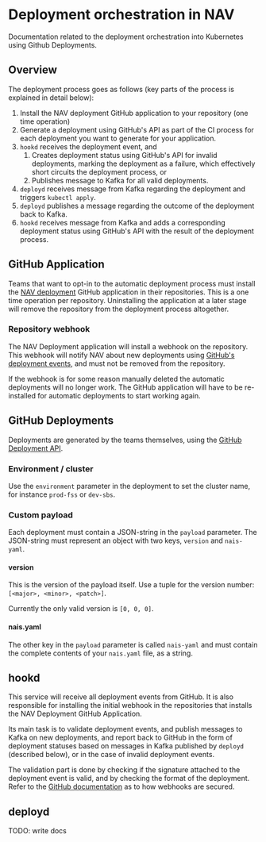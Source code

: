 # Deployment orchestration in NAV
Documentation related to the deployment orchestration into Kubernetes using Github Deployments.

## Overview
The deployment process goes as follows (key parts of the process is explained in detail below):

1. Install the NAV deployment GitHub application to your repository (one time operation)
2. Generate a deployment using GitHub's API as part of the CI process for each deployment you want to generate for your application.
3. `hookd` receives the deployment event, and
   1. Creates deployment status using GitHub's API for invalid deployments, marking the deployment as a failure, which effectively short circuits the deployment process, or
   2. Publishes message to Kafka for all valid deployments.
4. `deployd` receives message from Kafka regarding the deployment and triggers `kubectl apply`.
5. `deployd` publishes a message regarding the outcome of the deployment back to Kafka.
6. `hookd` receives message from Kafka and adds a corresponding deployment status using GitHub's API with the result of the deployment process.

## GitHub Application
Teams that want to opt-in to the automatic deployment process must install the [NAV deployment](https://github.com/apps/nav-deployment) GitHub application in their repositories. This is a one time operation per repository. Uninstalling the application at a later stage will remove the repository from the deployment process altogether.

### Repository webhook
The NAV Deployment application will install a webhook on the repository. This webhook will notify NAV about new deployments using [GitHub's deployment events](https://developer.github.com/v3/activity/events/types/#deploymentevent), and must not be removed from the repository.

If the webhook is for some reason manually deleted the automatic deployments will no longer work. The GitHub application will have to be re-installed for automatic deployments to start working again.

## GitHub Deployments
Deployments are generated by the teams themselves, using the [GitHub Deployment API](https://developer.github.com/v3/repos/deployments/#create-a-deployment).

### Environment / cluster
Use the `environment` parameter in the deployment to set the cluster name, for instance `prod-fss` or `dev-sbs`.

### Custom payload
Each deployment must contain a JSON-string in the `payload` parameter. The JSON-string must represent an object with two keys, `version` and `nais-yaml`.

#### version
This is the version of the payload itself. Use a tuple for the version number: `[<major>, <minor>, <patch>]`.

Currently the only valid version is `[0, 0, 0]`.

#### nais.yaml
The other key in the `payload` parameter is called `nais-yaml` and must contain the complete contents of your `nais.yaml` file, as a string.

## hookd
This service will receive all deployment events from GitHub. It is also responsible for installing the initial webhook in the repositories that installs the NAV Deployment GitHub Application.

Its main task is to validate deployment events, and publish messages to Kafka on new deployments, and report back to GitHub in the form of deployment statuses based on messages in Kafka published by `deployd` (described below), or in the case of invalid deployment events.

The validation part is done by checking if the signature attached to the deployment event is valid, and by checking the format of the deployment. Refer to the [GitHub documentation](https://developer.github.com/webhooks/securing/) as to how webhooks are secured.

## deployd
TODO: write docs